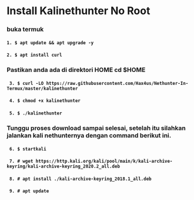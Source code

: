 # Install Kalinethunter No Root
### buka termuk
#### ``` 1. $ apt update && apt upgrade -y ```
#### ``` 2. $ apt install curl ```
### Pastikan anda ada di direktori HOME cd $HOME
#### ``` 3. $ curl -LO https://raw.githubusercontent.com/Hax4us/Nethunter-In-Termux/master/kalinethunter```
#### ``` 4. $ chmod +x kalinethunter```
#### ``` 5. $ ./kalinethunter```
### Tunggu proses download sampai selesai, setelah itu silahkan jalankan kali nethunternya dengan command berikut ini.
#### ``` 6. $ startkali```
#### ``` 7. # wget https://http.kali.org/kali/pool/main/k/kali-archive-keyring/kali-archive-keyring_2020.2_all.deb```
#### ``` 8. # apt install ./kali-archive-keyring_2018.1_all.deb```
#### ``` 9. # apt update```
